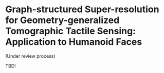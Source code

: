 # Graph-structured Super-resolution for Geometry-generalized Tomographic Tactile Sensing: Application to Humanoid Faces

(Under review process)

TBD!
